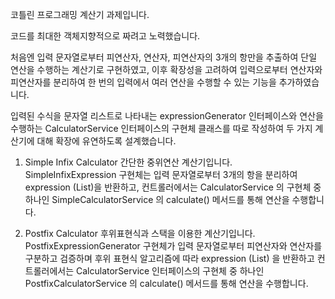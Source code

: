 코틀린 프로그래밍 계산기 과제입니다. 

코드를 최대한 객체지향적으로 짜려고 노력했습니다. 

처음엔 입력 문자열로부터 피연산자, 연산자, 피연산자의 3개의 항만을 추출하여 단일 연산을 수행하는 계산기로 구현하였고, 
이후 확장성을 고려하여 입력으로부터 연산자와 피연산자를 분리하여 한 번의 입력에서 여러 연산을 수행할 수 있는 기능을 추가하였습니다.

입력된 수식을 문자열 리스트로 나타내는 expressionGenerator 인터페이스와 연산을 수행하는 CalculatorService 인터페이스의 구현체 클래스를 따로 작성하여 
두 가지 계산기에 대해 확장에 유연하도록 설계했습니다.

1. Simple Infix Calculator
	간단한 중위연산 계산기입니다. SimpleInfixExpression 구현체는 입력 문자열로부터 3개의 항을 분리하여 expression (List<String>)을 
	반환하고, 컨트롤러에서는 CalculatorService 의 구현체 중 하나인 SimpleCalculatorService 의 calculate() 메서드를 통해 연산을 수행합니다.

3. Postfix Calculator
	후위표현식과 스택을 이용한 계산기입니다. PostfixExpressionGenerator 구현체가 입력 문자열로부터 피연산자와 연산자를 구분하고 검증하며 
	후위 표현식 알고리즘에 따라 expression  (List<String>) 을 반환하고 컨트롤러에서는 CalculatorService 인터페이스의 구현체 중 하나인
	PostfixCalculatorService 의 calculate() 메서드를 통해 연산을 수행합니다. 
   
